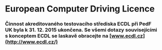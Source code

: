 # European Computer Driving Licence

### Činnost akreditovaného testovacího střediska ECDL při PedF UK byla k 31. 12. 2015 ukončena. Se všemi dotazy souvisejícími s konceptem ECDL se laskavě obracejte na [www.ecdl.cz](http://www.ecdl.cz/)
